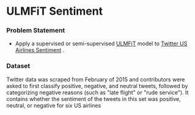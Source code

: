 # ULMFiT Sentiment 


### Problem Statement

* Apply a supervised or semi-supervised [ULMFiT](http://nlp.fast.ai/classification/2018/05/15/introducting-ulmfit.html) model to [Twitter US Airlines Sentiment](https://www.kaggle.com/crowdflower/twitter-airline-sentiment#Tweets.csv) .

### Dataset
Twitter data was scraped from February of 2015 and contributors were asked to first classify positive, negative, and neutral tweets, followed by categorizing negative reasons (such as "late flight" or "rude service"). It contains whether the sentiment of the tweets in this set was positive, neutral, or negative for six US airlines

